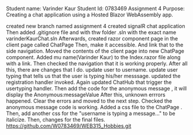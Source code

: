 Student name: Varinder Kaur
Student Id: 0783469
Assignment 4
Purpose: Creating a chat application using a Hosted Blazor WebAssembly app.

created new branch named assignment 4
created signalR chat application
Then added .gitignore file and with thw folder 
.sln with the exact name varinderKaurChat.sln
Afterwards, created razor component page in the client page called ChatPage
Then, make it accessible.
And link that to the side navigation.
Moved the contents of the client page into new ChatPage component.
Added mu name(Varinder Kaur) to the Index.razor file along with a link.
Then checked the navigation that it is working properly.
After all this, there are changes that I do.
update user to username.
update user typing that tells us that the user is typing his/her messsage.
updated the registration handler invoked.
Again updated ChatHub that trigger the usertyping handler.
Then add the code for the anonymous message , it will display the Anonymous:messageValue
After this, unknown errrors happened.
Clear the errors and moved to the next step.
Checked the anonymous message code is working.
Added a css file to the ChatPage .
Then, add another css for the "username is typing a message..." to be italicize.
Then, changes for the final files.
https://github.com/W0783469/WEB315_Hobbies.git